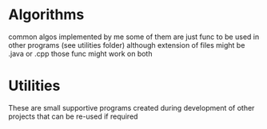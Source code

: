 # Algorithms
common algos implemented by me
some of them are just func to be used in other programs (see utilities folder)
although extension of files might be .java or .cpp those func might work on both


# Utilities
These are small supportive programs created during development of other projects that can be re-used if required
